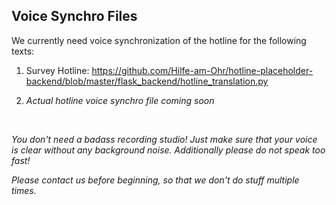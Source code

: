 
## Voice Synchro Files

We currently need voice synchronization of the hotline for the following texts:

1. Survey Hotline: https://github.com/Hilfe-am-Ohr/hotline-placeholder-backend/blob/master/flask_backend/hotline_translation.py

2. _Actual hotline voice synchro file coming soon_

<br/>

_You don't need a badass recording studio! Just make sure that your voice is 
clear without any background noise. Additionally please do not speak too fast!_

_Please contact us before beginning, so that we don't do stuff multiple times._